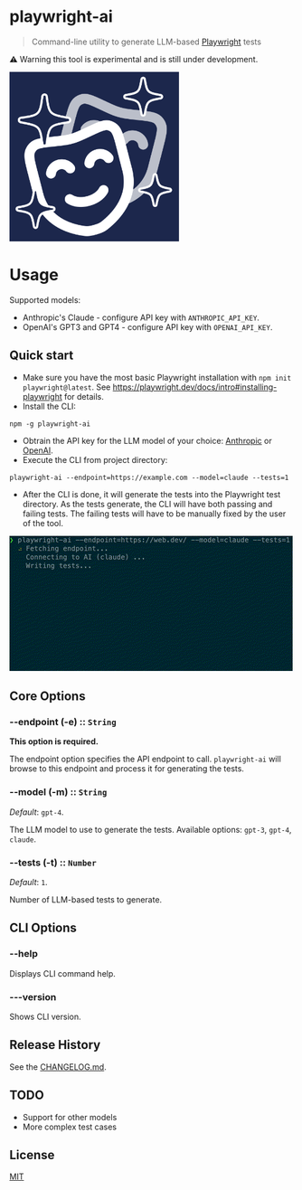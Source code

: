 # playwright-ai

> Command-line utility to generate LLM-based [Playwright](https://playwright.dev/) tests

⚠️ Warning this tool is experimental and is still under development.

<img src="assets/playwright-ai.svg" alt="playwright-ai logo" width=300 />

# Usage

Supported models:

- Anthropic's Claude - configure API key with `ANTHROPIC_API_KEY`.
- OpenAI's GPT3 and GPT4 - configure API key with `OPENAI_API_KEY`.

## Quick start

- Make sure you have the most basic Playwright installation with `npm init playwright@latest`. See https://playwright.dev/docs/intro#installing-playwright for details.
- Install the CLI:

```
npm -g playwright-ai
```

- Obtrain the API key for the LLM model of your choice: [Anthropic](https://www.anthropic.com) or [OpenAI](https://openai.com/).
- Execute the CLI from project directory:

```
playwright-ai --endpoint=https://example.com --model=claude --tests=1
```

- After the CLI is done, it will generate the tests into the Playwright test directory. As the tests generate, the CLI will have both passing and failing tests. The failing tests will have to be manually fixed by the user of the tool.

<img src="assets/pw-demo.gif" alt="playwright-ai demo" />

## Core Options

### --endpoint (-e) :: `String`

**This option is required.**

The endpoint option specifies the API endpoint to call. `playwright-ai` will browse to this endpoint and process it for generating the tests.

### --model (-m) :: `String`

_Default_: `gpt-4`.

The LLM model to use to generate the tests.
Available options: `gpt-3`, `gpt-4`, `claude`.

### --tests (-t) :: `Number`

_Default_: `1`.

Number of LLM-based tests to generate.

## CLI Options

### --help

Displays CLI command help.

### ---version

Shows CLI version.

## Release History

See the [CHANGELOG.md](CHANGELOG.md).

## TODO

- Support for other models
- More complex test cases

## License

[MIT](LICENSE)
